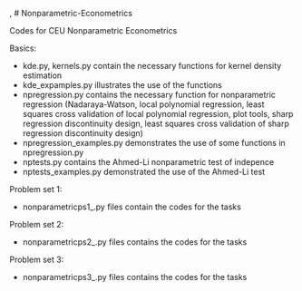 , # Nonparametric-Econometrics

Codes for CEU Nonparametric Econometrics

Basics:
  - kde.py, kernels.py contain the necessary functions for kernel density estimation
  - kde_expamples.py illustrates the use of the functions
  - npregression.py contains the necessary function for nonparametric regression (Nadaraya-Watson, local polynomial regression, least                         squares cross validation of local polynomial regression, plot tools, sharp regression discontinuity design,
                    least squares cross validation of sharp regression discontinuity design)
  - npregression_examples.py demonstrates the use of some functions in npregression.py
  - nptests.py contains the Ahmed-Li nonparametric test of indepence
  - nptests_examples.py demonstrated the use of the Ahmed-Li test


Problem set 1:
  - nonparametricps1_<tasknumber>.py files contain the codes for the tasks
  
Problem set 2:
  - nonparametricps2_<tasknumber>.py files contains the codes for the tasks
  
Problem set 3:
  - nonparametricps3_<tasknumber>.py files contains the codes for the tasks
